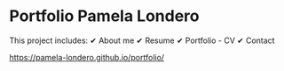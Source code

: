 # Portfolio Pamela Londero

This project includes:
✔ About me
✔ Resume
✔ Portfolio - CV
✔ Contact

https://pamela-londero.github.io/portfolio/
